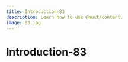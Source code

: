```yaml
---
title: Introduction-83
description: Learn how to use @nuxt/content.
image: 83.jpg
---
```


# Introduction-83

<article-image name="83.jpg" alt="サンプル画像"></article-image>
